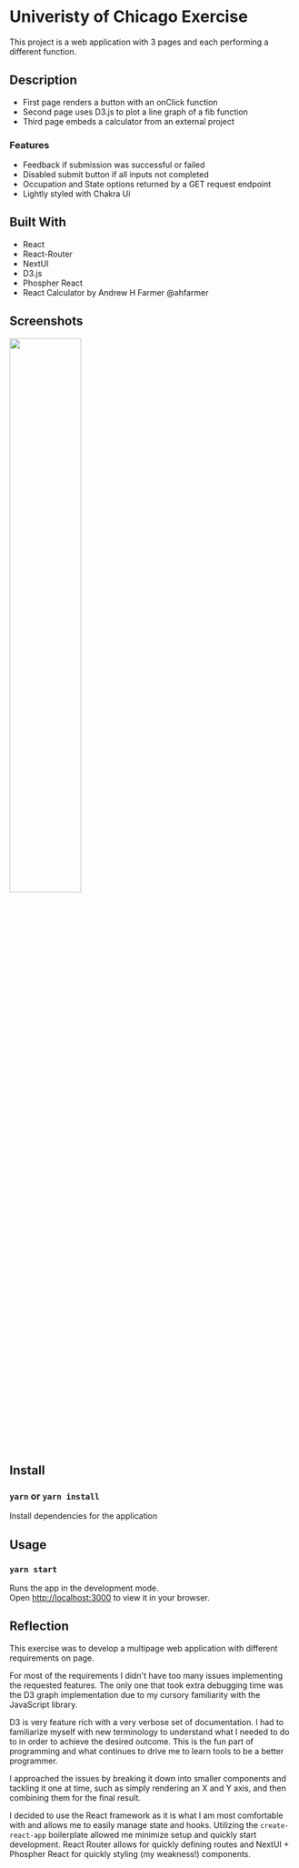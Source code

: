 # Univeristy of Chicago Exercise

This project is a web application with 3 pages and each performing a different function.

## Description

- First page renders a button with an onClick function
- Second page uses D3.js to plot a line graph of a fib function
- Third page embeds a calculator from an external project

### Features

- Feedback if submission was successful or failed
- Disabled submit button if all inputs not completed
- Occupation and State options returned by a GET request endpoint
- Lightly styled with Chakra Ui

## Built With

- React
- React-Router
- NextUI
- D3.js
- Phospher React
- React Calculator by Andrew H Farmer @ahfarmer

## Screenshots
<img src="https://user-images.githubusercontent.com/16641038/202554727-6fa931d0-aa15-40b1-9a34-1a5903c51df4.gif"  width=50% height=50%> 

## Install

### `yarn` or `yarn install`

Install dependencies for the application

## Usage

### `yarn start`

Runs the app in the development mode.\
Open [http://localhost:3000](http://localhost:3000) to view it in your browser.

## Reflection

This exercise was to develop a multipage web application with different requirements on page.

For most of the requirements I didn't have too many issues implementing the requested features. The only one that took extra debugging time was the D3 graph implementation due to my cursory familiarity with the JavaScript library.

D3 is very feature rich with a very verbose set of documentation. I had to familiarize myself with new terminology to understand what I needed to do to in order to achieve the desired outcome. This is the fun part of programming and what continues to drive me to learn tools to be a better programmer.

I approached the issues by breaking it down into smaller components and tackling it one at time, such as simply rendering an X and Y axis, and then combining them for the final result.

I decided to use the React framework as it is what I am most comfortable with and allows me to easily manage state and hooks. Utilizing the `create-react-app` boilerplate allowed me minimize setup and quickly start development. React Router allows for quickly defining routes and NextUI + Phospher React for quickly styling (my weakness!) components.
